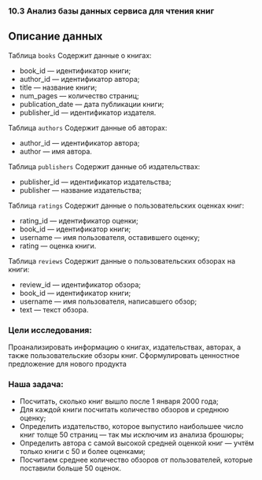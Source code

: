 ### 10.3 Анализ базы данных сервиса для чтения книг
## Описание данных
Таблица `books`
Содержит данные о книгах:
- book_id — идентификатор книги;
- author_id — идентификатор автора;
- title — название книги;
- num_pages — количество страниц;
- publication_date — дата публикации книги;
- publisher_id — идентификатор издателя.

Таблица `authors`
Содержит данные об авторах:
- author_id — идентификатор автора;
- author — имя автора.

Таблица `publishers`
Содержит данные об издательствах:
- publisher_id — идентификатор издательства;
- publisher — название издательства;

Таблица `ratings`
Содержит данные о пользовательских оценках книг:
- rating_id — идентификатор оценки;
- book_id — идентификатор книги;
- username — имя пользователя, оставившего оценку;
- rating — оценка книги.

Таблица `reviews`
Содержит данные о пользовательских обзорах на книги:
- review_id — идентификатор обзора;
- book_id — идентификатор книги;
- username — имя пользователя, написавшего обзор;
- text — текст обзора.

### Цели исследования:
Проанализировать информацию о книгах, издательствах, авторах, а также пользовательские обзоры книг. Сформулировать ценностное предложение для нового продукта

### Наша задача:
- Посчитать, сколько книг вышло после 1 января 2000 года;
- Для каждой книги посчитать количество обзоров и среднюю оценку;
- Определить издательство, которое выпустило наибольшее число книг толще 50 страниц — так мы исключим из анализа брошюры;
- Определить автора с самой высокой средней оценкой книг — учтём только книги с 50 и более оценками;
- Посчитаем среднее количество обзоров от пользователей, которые поставили больше 50 оценок.

